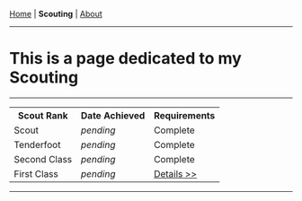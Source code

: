 
<a href="https://zephyrcarter.github.io" target="_blank" rel="noopener noreferrer">Home</a> \| **Scouting** \| <a href="LINK" target="_blank" rel="noopener noreferrer">About</a>

  <hr>

<h1>This is a page dedicated to my Scouting</h1>

  <hr>

<table>
  <tr>
    <th>Scout Rank</th>
    <th>Date Achieved</th>
    <th>Requirements</th>
  </tr>
  <tr>
    <td>Scout</td>
    <td><i>pending</i></td>
    <td>Complete</td>
  </tr>
  <tr>
    <td>Tenderfoot</td>
    <td><i>pending</i></td>
    <td>Complete</td>
  </tr>
   <tr>
    <td>Second Class</td>
    <td><i>pending</i></td>
    <td>Complete</td>
  </tr>
   <tr>
    <td>First Class</td>
    <td><i>pending</i></td>
    <td><a href="https://zephyrcarter.github.io/SCOUTHUB/FIRSTCLASS/FirstClassReqs.html">Details >></a></td>
    </tr>
</table>

  <hr>


